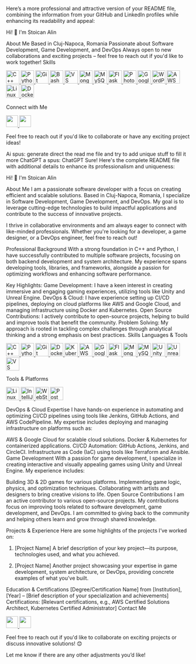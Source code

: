 
Here’s a more professional and attractive version of your README file, combining the information from your GitHub and LinkedIn profiles while enhancing its readability and appeal:

Hi! 👋
I'm Stoican Alin

About Me
Based in Cluj-Napoca, Romania
Passionate about Software Development, Game Development, and DevOps
Always open to new collaborations and exciting projects – feel free to reach out if you'd like to work together!
Skills
<p align="left"> <a href="https://www.cplusplus.com/" target="_blank" rel="noreferrer"> <img src="https://raw.githubusercontent.com/danielcranney/readme-generator/main/public/icons/skills/cplusplus-colored.svg" width="36" height="36" alt="C++" /> </a> <a href="https://www.python.org/" target="_blank" rel="noreferrer"> <img src="https://raw.githubusercontent.com/danielcranney/readme-generator/main/public/icons/skills/python-colored.svg" width="36" height="36" alt="Python" /> </a> <a href="https://git-scm.com/" target="_blank" rel="noreferrer"> <img src="https://raw.githubusercontent.com/danielcranney/readme-generator/main/public/icons/skills/git-colored.svg" width="36" height="36" alt="Git" /> </a> <a href="https://www.gnu.org/software/bash/" target="_blank" rel="noreferrer"> <img src="https://raw.githubusercontent.com/danielcranney/readme-generator/main/public/icons/skills/gnubash.svg" width="36" height="36" alt="Bash" /> </a> <a href="https://code.visualstudio.com/" target="_blank" rel="noreferrer"> <img src="https://raw.githubusercontent.com/danielcranney/readme-generator/main/public/icons/skills/visualstudiocode.svg" width="36" height="36" alt="VS Code" /> </a> <a href="https://www.mongodb.com/" target="_blank" rel="noreferrer"> <img src="https://raw.githubusercontent.com/danielcranney/readme-generator/main/public/icons/skills/mongodb-colored.svg" width="36" height="36" alt="MongoDB" /> </a> <a href="https://www.mysql.com/" target="_blank" rel="noreferrer"> <img src="https://raw.githubusercontent.com/danielcranney/readme-generator/main/public/icons/skills/mysql-colored.svg" width="36" height="36" alt="MySQL" /> </a> <a href="https://flask.palletsprojects.com/" target="_blank" rel="noreferrer"> <img src="https://raw.githubusercontent.com/danielcranney/readme-generator/main/public/icons/skills/flask-colored.svg" width="36" height="36" alt="Flask" /> </a> <a href="https://www.adobe.com/products/photoshop.html" target="_blank" rel="noreferrer"> <img src="https://raw.githubusercontent.com/danielcranney/readme-generator/main/public/icons/skills/photoshop-colored.svg" width="36" height="36" alt="Photoshop" /> </a> <a href="https://cloud.google.com/" target="_blank" rel="noreferrer"> <img src="https://raw.githubusercontent.com/danielcranney/readme-generator/main/public/icons/skills/googlecloud-colored.svg" width="36" height="36" alt="Google Cloud" /> </a> <a href="https://wordpress.com" target="_blank" rel="noreferrer"> <img src="https://raw.githubusercontent.com/danielcranney/readme-generator/main/public/icons/skills/wordpress-colored.svg" width="36" height="36" alt="WordPress" /> </a> <a href="https://aws.amazon.com" target="_blank" rel="noreferrer"> <img src="https://raw.githubusercontent.com/danielcranney/readme-generator/main/public/icons/skills/aws-colored.svg" width="36" height="36" alt="AWS" /> </a> <a href="https://www.linux.org" target="_blank" rel="noreferrer"> <img src="https://raw.githubusercontent.com/danielcranney/readme-generator/main/public/icons/skills/linux-colored.svg" width="36" height="36" alt="Linux" /> </a> <a href="https://www.docker.com/" target="_blank" rel="noreferrer"> <img src="https://raw.githubusercontent.com/danielcranney/readme-generator/main/public/icons/skills/docker-colored.svg" width="36" height="36" alt="Docker" /> </a> </p>
Connect with Me
<p align="left"> <a href="https://github.com/AlinStoican" target="_blank" rel="noreferrer"> <picture> <source media="(prefers-color-scheme: dark)" srcset="https://raw.githubusercontent.com/danielcranney/readme-generator/main/public/icons/socials/github-dark.svg" /> <source media="(prefers-color-scheme: light)" srcset="https://raw.githubusercontent.com/danielcranney/readme-generator/main/public/icons/socials/github.svg" /> <img src="https://raw.githubusercontent.com/danielcranney/readme-generator/main/public/icons/socials/github.svg" width="32" height="32" /> </picture> </a> <a href="https://www.linkedin.com/in/alin-stoican-53100b1a5" target="_blank" rel="noreferrer"> <picture> <source media="(prefers-color-scheme: dark)" srcset="https://raw.githubusercontent.com/danielcranney/readme-generator/main/public/icons/socials/linkedin-dark.svg" /> <source media="(prefers-color-scheme: light)" srcset="https://raw.githubusercontent.com/danielcranney/readme-generator/main/public/icons/socials/linkedin.svg" /> <img src="https://raw.githubusercontent.com/danielcranney/readme-generator/main/public/icons/socials/linkedin.svg" width="32" height="32" /> </picture> </a> </p>
Feel free to reach out if you'd like to collaborate or have any exciting project ideas!






Ai spus:
generate direct the read me file and try to add unique stuff to fill it more
ChatGPT a spus:
ChatGPT
Sure! Here's the complete README file with additional details to enhance its professionalism and uniqueness:

Hi! 👋
I'm Stoican Alin

About Me
I am a passionate software developer with a focus on creating efficient and scalable solutions. Based in Cluj-Napoca, Romania, I specialize in Software Development, Game Development, and DevOps. My goal is to leverage cutting-edge technologies to build impactful applications and contribute to the success of innovative projects.

I thrive in collaborative environments and am always eager to connect with like-minded professionals. Whether you're looking for a developer, a game designer, or a DevOps engineer, feel free to reach out!

Professional Background
With a strong foundation in C++ and Python, I have successfully contributed to multiple software projects, focusing on both backend development and system architecture. My experience spans developing tools, libraries, and frameworks, alongside a passion for optimizing workflows and enhancing software performance.

Key Highlights:
Game Development: I have a keen interest in creating immersive and engaging gaming experiences, utilizing tools like Unity and Unreal Engine.
DevOps & Cloud: I have experience setting up CI/CD pipelines, deploying on cloud platforms like AWS and Google Cloud, and managing infrastructure using Docker and Kubernetes.
Open Source Contributions: I actively contribute to open-source projects, helping to build and improve tools that benefit the community.
Problem Solving: My approach is rooted in tackling complex challenges through analytical thinking and a strong emphasis on best practices.
Skills
Languages & Tools
<p align="left"> <a href="https://www.cplusplus.com/" target="_blank" rel="noreferrer"> <img src="https://raw.githubusercontent.com/danielcranney/readme-generator/main/public/icons/skills/cplusplus-colored.svg" width="36" height="36" alt="C++" /> </a> <a href="https://www.python.org/" target="_blank" rel="noreferrer"> <img src="https://raw.githubusercontent.com/danielcranney/readme-generator/main/public/icons/skills/python-colored.svg" width="36" height="36" alt="Python" /> </a> <a href="https://git-scm.com/" target="_blank" rel="noreferrer"> <img src="https://raw.githubusercontent.com/danielcranney/readme-generator/main/public/icons/skills/git-colored.svg" width="36" height="36" alt="Git" /> </a> <a href="https://www.docker.com/" target="_blank" rel="noreferrer"> <img src="https://raw.githubusercontent.com/danielcranney/readme-generator/main/public/icons/skills/docker-colored.svg" width="36" height="36" alt="Docker" /> </a> <a href="https://kubernetes.io/" target="_blank" rel="noreferrer"> <img src="https://raw.githubusercontent.com/danielcranney/readme-generator/main/public/icons/skills/kubernetes-colored.svg" width="36" height="36" alt="Kubernetes" /> </a> <a href="https://aws.amazon.com/" target="_blank" rel="noreferrer"> <img src="https://raw.githubusercontent.com/danielcranney/readme-generator/main/public/icons/skills/aws-colored.svg" width="36" height="36" alt="AWS" /> </a> <a href="https://cloud.google.com/" target="_blank" rel="noreferrer"> <img src="https://raw.githubusercontent.com/danielcranney/readme-generator/main/public/icons/skills/googlecloud-colored.svg" width="36" height="36" alt="Google Cloud" /> </a> <a href="https://flask.palletsprojects.com/" target="_blank" rel="noreferrer"> <img src="https://raw.githubusercontent.com/danielcranney/readme-generator/main/public/icons/skills/flask-colored.svg" width="36" height="36" alt="Flask" /> </a> <a href="https://www.mongodb.com/" target="_blank" rel="noreferrer"> <img src="https://raw.githubusercontent.com/danielcranney/readme-generator/main/public/icons/skills/mongodb-colored.svg" width="36" height="36" alt="MongoDB" /> </a> <a href="https://www.mysql.com/" target="_blank" rel="noreferrer"> <img src="https://raw.githubusercontent.com/danielcranney/readme-generator/main/public/icons/skills/mysql-colored.svg" width="36" height="36" alt="MySQL" /> </a> <a href="https://unity.com/" target="_blank" rel="noreferrer"> <img src="https://raw.githubusercontent.com/danielcranney/readme-generator/main/public/icons/skills/unity-colored.svg" width="36" height="36" alt="Unity" /> </a> <a href="https://www.unrealengine.com/" target="_blank" rel="noreferrer"> <img src="https://raw.githubusercontent.com/danielcranney/readme-generator/main/public/icons/skills/unrealengine-colored.svg" width="36" height="36" alt="Unreal Engine" /> </a> <a href="https://code.visualstudio.com/" target="_blank" rel="noreferrer"> <img src="https://raw.githubusercontent.com/danielcranney/readme-generator/main/public/icons/skills/visualstudiocode.svg" width="36" height="36" alt="VS Code" /> </a> </p>
Tools & Platforms
<p align="left"> <a href="https://www.linux.org/" target="_blank" rel="noreferrer"> <img src="https://raw.githubusercontent.com/danielcranney/readme-generator/main/public/icons/skills/linux-colored.svg" width="36" height="36" alt="Linux" /> </a> <a href="https://www.jetbrains.com/idea/" target="_blank" rel="noreferrer"> <img src="https://raw.githubusercontent.com/danielcranney/readme-generator/main/public/icons/skills/intellijidea-colored.svg" width="36" height="36" alt="IntelliJ IDEA" /> </a> <a href="https://www.jetbrains.com/webstorm/" target="_blank" rel="noreferrer"> <img src="https://raw.githubusercontent.com/danielcranney/readme-generator/main/public/icons/skills/webstorm-colored.svg" width="36" height="36" alt="WebStorm" /> </a> <a href="https://www.postman.com/" target="_blank" rel="noreferrer"> <img src="https://raw.githubusercontent.com/danielcranney/readme-generator/main/public/icons/skills/postman-colored.svg" width="36" height="36" alt="Postman" /> </a> </p>
DevOps & Cloud Expertise
I have hands-on experience in automating and optimizing CI/CD pipelines using tools like Jenkins, GitHub Actions, and AWS CodePipeline. My expertise includes deploying and managing infrastructure on platforms such as:

AWS & Google Cloud for scalable cloud solutions.
Docker & Kubernetes for containerized applications.
CI/CD Automation: GitHub Actions, Jenkins, and CircleCI.
Infrastructure as Code (IaC) using tools like Terraform and Ansible.
Game Development
With a passion for game development, I specialize in creating interactive and visually appealing games using Unity and Unreal Engine. My experience includes:

Building 3D & 2D games for various platforms.
Implementing game logic, physics, and optimization techniques.
Collaborating with artists and designers to bring creative visions to life.
Open Source Contributions
I am an active contributor to various open-source projects. My contributions focus on improving tools related to software development, game development, and DevOps. I am committed to giving back to the community and helping others learn and grow through shared knowledge.

Projects & Experience
Here are some highlights of the projects I’ve worked on:

1. [Project Name]
A brief description of your key project—its purpose, technologies used, and what you achieved.

2. [Project Name]
Another project showcasing your expertise in game development, system architecture, or DevOps, providing concrete examples of what you’ve built.

Education & Certifications
[Degree/Certification Name] from [Institution], [Year] – [Brief description of your specialization and achievements]
Certifications: [Relevant certifications, e.g., AWS Certified Solutions Architect, Kubernetes Certified Administrator]
Contact Me
<p align="left"> <a href="https://github.com/AlinStoican" target="_blank" rel="noreferrer"> <picture> <source media="(prefers-color-scheme: dark)" srcset="https://raw.githubusercontent.com/danielcranney/readme-generator/main/public/icons/socials/github-dark.svg" /> <source media="(prefers-color-scheme: light)" srcset="https://raw.githubusercontent.com/danielcranney/readme-generator/main/public/icons/socials/github.svg" /> <img src="https://raw.githubusercontent.com/danielcranney/readme-generator/main/public/icons/socials/github.svg" width="32" height="32" /> </picture> </a> <a href="https://www.linkedin.com/in/alin-stoican-53100b1a5/" target="_blank" rel="noreferrer"> <picture> <source media="(prefers-color-scheme: dark)" srcset="https://raw.githubusercontent.com/danielcranney/readme-generator/main/public/icons/socials/linkedin-dark.svg" /> <source media="(prefers-color-scheme: light)" srcset="https://raw.githubusercontent.com/danielcranney/readme-generator/main/public/icons/socials/linkedin.svg" /> <img src="https://raw.githubusercontent.com/danielcranney/readme-generator/main/public/icons/socials/linkedin.svg" width="32" height="32" /> </picture> </a> </p>
Feel free to reach out if you'd like to collaborate on exciting projects or discuss innovative solutions! 😊

Let me know if there are any other adjustments you’d like!
